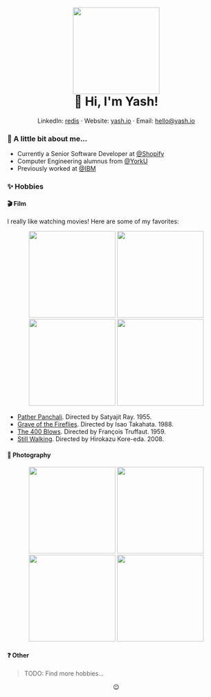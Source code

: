 <!-- Header -->
<h1 align="center">
  <img src="https://user-images.githubusercontent.com/32605754/87495507-938d0580-c61f-11ea-997c-8a3da7998c45.png" width="200"></img> <!-- Avatar -->
  <br>
  👋 Hi, I'm Yash!
</h1>

<p align="center">
  LinkedIn: <a href="https://www.linkedin.com/in/redis/">redis</a> &middot;
  Website: <a href="https://yash.io/">yash.io</a> &middot;
  Email: <a href="mailto:hello@yash.io">hello@yash.io</a>
</p>

### 👀 A little bit about me...

* Currently a Senior Software Developer at [@Shopify](https://www.shopify.com/)
* Computer Engineering alumnus from [@YorkU](https://www.yorku.ca/)
* Previously worked at [@IBM](https://www.ibm.com/)

### ✨ Hobbies

#### 🎬 Film

I really like watching movies! Here are some of my favorites:

<p align="center">
  <img src="https://user-images.githubusercontent.com/32605754/87497144-f7fd9400-c622-11ea-8bcb-cec944ec50e8.png" width="200"></img>
  <img src="https://user-images.githubusercontent.com/32605754/87497171-0d72be00-c623-11ea-96b1-dd7ab51a3998.png" width="200"></img>
  <img src="https://user-images.githubusercontent.com/32605754/87497186-1794bc80-c623-11ea-8f35-11de1884c7a5.png" width="200"></img>
  <img src="https://user-images.githubusercontent.com/32605754/87497223-27ac9c00-c623-11ea-8709-ed71fc92bd2c.png" width="200"></img>
</p>

- [Pather Panchali](https://letterboxd.com/film/pather-panchali/). Directed by Satyajit Ray. 1955.
- [Grave of the Fireflies](https://letterboxd.com/film/grave-of-the-fireflies/). Directed by Isao Takahata. 1988.
- [The 400 Blows](https://letterboxd.com/film/the-400-blows/). Directed by François Truffaut. 1959.
- [Still Walking](https://letterboxd.com/film/still-walking/). Directed by Hirokazu Kore-eda. 2008.

#### 📸 Photography

<p align="center">
  <img src="https://github.com/user-attachments/assets/45b14c8f-4028-4997-9c7b-946ef5b535d7" width="200"></img>
  <img src="https://github.com/user-attachments/assets/397207df-15d4-404e-9ff9-cf1eabec4fa2" width="200"></img>
  <img src="https://github.com/user-attachments/assets/85591106-581e-49ee-bade-3c38d8e138c5" width="200"></img>
  <img src="https://github.com/user-attachments/assets/fec9719b-6981-4702-9d8c-273bd12be7ef" width="200"></img>
</p>

#### ❓ Other

> TODO: Find more hobbies...

<!-- Footer -->
<p align="center">😉</p>
